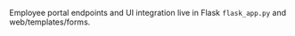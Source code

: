 Employee portal endpoints and UI integration live in Flask `flask_app.py` and web/templates/forms.


